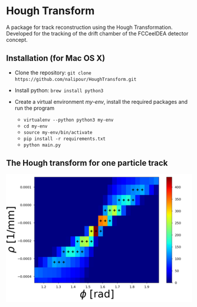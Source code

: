# Hough Transform

A package for track reconstruction using the Hough Transformation.
Developed for the tracking of the drift chamber of the FCCeeIDEA detector concept.

## Installation (for Mac OS X)

* Clone the repository: `git clone https://github.com/nalipour/HoughTransform.git`
* Install python: `brew install python3`
* Create a virtual environment *my-env*, install the required packages and run the program

  * `virtualenv --python python3 my-env`
  * `cd my-env`
  * `source my-env/bin/activate`
  * `pip install -r requirements.txt `
  * `python main.py`


## The Hough transform for one particle track
![your_image_name](images/zoom_HT_withMax.png)
